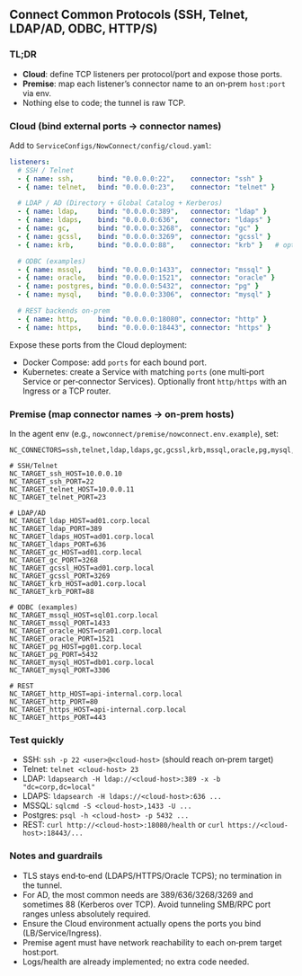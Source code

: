 ## Connect Common Protocols (SSH, Telnet, LDAP/AD, ODBC, HTTP/S)

### TL;DR
- **Cloud**: define TCP listeners per protocol/port and expose those ports.
- **Premise**: map each listener’s connector name to an on‑prem `host:port` via env.
- Nothing else to code; the tunnel is raw TCP.

### Cloud (bind external ports → connector names)
Add to `ServiceConfigs/NowConnect/config/cloud.yaml`:

```yaml
listeners:
  # SSH / Telnet
  - { name: ssh,      bind: "0.0.0.0:22",    connector: "ssh" }
  - { name: telnet,   bind: "0.0.0.0:23",    connector: "telnet" }

  # LDAP / AD (Directory + Global Catalog + Kerberos)
  - { name: ldap,     bind: "0.0.0.0:389",   connector: "ldap" }
  - { name: ldaps,    bind: "0.0.0.0:636",   connector: "ldaps" }
  - { name: gc,       bind: "0.0.0.0:3268",  connector: "gc" }
  - { name: gcssl,    bind: "0.0.0.0:3269",  connector: "gcssl" }
  - { name: krb,      bind: "0.0.0.0:88",    connector: "krb" }   # optional, AD auth

  # ODBC (examples)
  - { name: mssql,    bind: "0.0.0.0:1433",  connector: "mssql" }
  - { name: oracle,   bind: "0.0.0.0:1521",  connector: "oracle" }
  - { name: postgres, bind: "0.0.0.0:5432",  connector: "pg" }
  - { name: mysql,    bind: "0.0.0.0:3306",  connector: "mysql" }

  # REST backends on-prem
  - { name: http,     bind: "0.0.0.0:18080", connector: "http" }
  - { name: https,    bind: "0.0.0.0:18443", connector: "https" }
```

Expose these ports from the Cloud deployment:
- Docker Compose: add `ports` for each bound port.
- Kubernetes: create a Service with matching `ports` (one multi‑port Service or per‑connector Services). Optionally front `http/https` with an Ingress or a TCP router.

### Premise (map connector names → on‑prem hosts)
In the agent env (e.g., `nowconnect/premise/nowconnect.env.example`), set:

```env
NC_CONNECTORS=ssh,telnet,ldap,ldaps,gc,gcssl,krb,mssql,oracle,pg,mysql,http,https

# SSH/Telnet
NC_TARGET_ssh_HOST=10.0.0.10
NC_TARGET_ssh_PORT=22
NC_TARGET_telnet_HOST=10.0.0.11
NC_TARGET_telnet_PORT=23

# LDAP/AD
NC_TARGET_ldap_HOST=ad01.corp.local
NC_TARGET_ldap_PORT=389
NC_TARGET_ldaps_HOST=ad01.corp.local
NC_TARGET_ldaps_PORT=636
NC_TARGET_gc_HOST=ad01.corp.local
NC_TARGET_gc_PORT=3268
NC_TARGET_gcssl_HOST=ad01.corp.local
NC_TARGET_gcssl_PORT=3269
NC_TARGET_krb_HOST=ad01.corp.local
NC_TARGET_krb_PORT=88

# ODBC (examples)
NC_TARGET_mssql_HOST=sql01.corp.local
NC_TARGET_mssql_PORT=1433
NC_TARGET_oracle_HOST=ora01.corp.local
NC_TARGET_oracle_PORT=1521
NC_TARGET_pg_HOST=pg01.corp.local
NC_TARGET_pg_PORT=5432
NC_TARGET_mysql_HOST=db01.corp.local
NC_TARGET_mysql_PORT=3306

# REST
NC_TARGET_http_HOST=api-internal.corp.local
NC_TARGET_http_PORT=80
NC_TARGET_https_HOST=api-internal.corp.local
NC_TARGET_https_PORT=443
```

### Test quickly
- SSH: `ssh -p 22 <user>@<cloud-host>` (should reach on‑prem target)
- Telnet: `telnet <cloud-host> 23`
- LDAP: `ldapsearch -H ldap://<cloud-host>:389 -x -b "dc=corp,dc=local"`
- LDAPS: `ldapsearch -H ldaps://<cloud-host>:636 ...`
- MSSQL: `sqlcmd -S <cloud-host>,1433 -U ...`
- Postgres: `psql -h <cloud-host> -p 5432 ...`
- REST: `curl http://<cloud-host>:18080/health` or `curl https://<cloud-host>:18443/...`

### Notes and guardrails
- TLS stays end‑to‑end (LDAPS/HTTPS/Oracle TCPS); no termination in the tunnel.
- For AD, the most common needs are 389/636/3268/3269 and sometimes 88 (Kerberos over TCP). Avoid tunneling SMB/RPC port ranges unless absolutely required.
- Ensure the Cloud environment actually opens the ports you bind (LB/Service/Ingress).
- Premise agent must have network reachability to each on‑prem target host:port.
- Logs/health are already implemented; no extra code needed.

